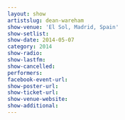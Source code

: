 ```yaml
---
layout: show
artistslug: dean-wareham
show-venue: 'El Sol, Madrid, Spain'
show-setlist: 
show-date: 2014-05-07
category: 2014
show-radio: 
show-lastfm: 
show-cancelled: 
performers: 
facebook-event-url: 
show-poster-url: 
show-ticket-url: 
show-venue-website: 
show-additional: 
---
```


